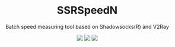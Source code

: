 <h1 align="center">
    <br>SSRSpeedN
</h1>
<p align="center">
Batch speed measuring tool based on Shadowsocks(R) and V2Ray
</p>
<p align="center">
  <a href="https://github.com/PauperZ/SSRSpeedN/tags"><img src="https://img.shields.io/github/tag/PauperZ/SSRSpeedN.svg"></a>
  <a href="https://github.com/PauperZ/SSRSpeedN/releases"><img src="https://img.shields.io/github/release/PauperZ/SSRSpeedN.svg"></a>
  <a href="https://github.com/PauperZ/SSRSpeedN/blob/master/LICENSE"><img src="https://img.shields.io/github/license/PauperZ/SSRSpeedN.svg"></a>
</p>

